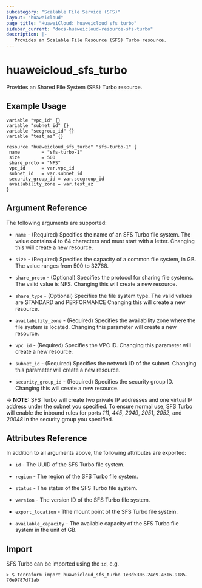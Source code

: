```yaml
---
subcategory: "Scalable File Service (SFS)"
layout: "huaweicloud"
page_title: "HuaweiCloud: huaweicloud_sfs_turbo"
sidebar_current: "docs-huaweicloud-resource-sfs-turbo"
description: |-
   Provides an Scalable File Resource (SFS) Turbo resource.
---
```


# huaweicloud_sfs_turbo

Provides an Shared File System (SFS) Turbo resource.

## Example Usage

 ```hcl
variable "vpc_id" {}
variable "subnet_id" {}
variable "secgroup_id" {}
variable "test_az" {}

resource "huaweicloud_sfs_turbo" "sfs-turbo-1" {
  name        = "sfs-turbo-1"
  size        = 500
  share_proto = "NFS"
  vpc_id      = var.vpc_id
  subnet_id   = var.subnet_id
  security_group_id = var.secgroup_id
  availability_zone = var.test_az
}
 ```

## Argument Reference
The following arguments are supported:

* `name` - (Required) Specifies the name of an SFS Turbo file system. The value contains 4 to 64
  characters and must start with a letter. Changing this will create a new resource.

* `size` - (Required) Specifies the capacity of a common file system, in GB. The value ranges from 500 to 32768.

* `share_proto` - (Optional) Specifies the protocol for sharing file systems. The valid value is NFS.
  Changing this will create a new resource.

* `share_type` - (Optional) Specifies the file system type. The valid values are STANDARD and PERFORMANCE
  Changing this will create a new resource.

* `availability_zone` - (Required) Specifies the availability zone where the file system is located.
  Changing this parameter will create a new resource.

* `vpc_id` - (Required) Specifies the VPC ID. Changing this parameter will create a new resource.

* `subnet_id` - (Required) Specifies the network ID of the subnet. Changing this parameter will create a new resource.

* `security_group_id` - (Required) Specifies the security group ID. Changing this will create a new resource.

-> **NOTE:**
  SFS Turbo will create two private IP addresses and one virtual IP address under the subnet you specified.
  To ensure normal use, SFS Turbo will enable the inbound rules for ports *111*, *445*, *2049*, *2051*, *2052*,
  and *20048* in the security group you specified.

## Attributes Reference
In addition to all arguments above, the following attributes are exported:

* `id` - The UUID of the SFS Turbo file system.

* `region` - The region of the SFS Turbo file system.

* `status` - The status of the SFS Turbo file system.

* `version` - The version ID of the SFS Turbo file system.

* `export_location` - Tthe mount point of the SFS Turbo file system.

* `available_capacity` - The available capacity of the SFS Turbo file system in the unit of GB.


## Import

SFS Turbo can be imported using the `id`, e.g.

```
> $ terraform import huaweicloud_sfs_turbo 1e3d5306-24c9-4316-9185-70e9787d71ab
```
   
